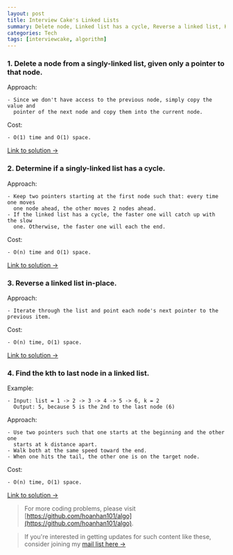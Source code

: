 ```yaml
---
layout: post
title: Interview Cake's Linked Lists
summary: Delete node, Linked list has a cycle, Reverse a linked list, Kth to last node
categories: Tech
tags: [interviewcake, algorithm]
---
```


### 1. Delete a node from a singly-linked list, given only a pointer to that node.

Approach:
```
- Since we don't have access to the previous node, simply copy the value and
  pointer of the next node and copy them into the current node.
```

Cost:
```
- O(1) time and O(1) space.
```

[Link to solution →](https://github.com/hoanhan101/algo/blob/master/interviewcake/delete_node_test.go)

### 2. Determine if a singly-linked list has a cycle.

Approach:
```
- Keep two pointers starting at the first node such that: every time one moves
  one node ahead, the other moves 2 nodes ahead.
- If the linked list has a cycle, the faster one will catch up with the slow
  one. Otherwise, the faster one will each the end.
```

Cost:
```
- O(n) time and O(1) space.
```

[Link to solution →](https://github.com/hoanhan101/algo/blob/master/interviewcake/linked_list_cycle_test.go)

### 3. Reverse a linked list in-place.

Approach:
```
- Iterate through the list and point each node's next pointer to the previous item.
```

Cost:
```
- O(n) time, O(1) space.
```

[Link to solution →](https://github.com/hoanhan101/algo/blob/master/interviewcake/reverse_linked_list_test.go)


### 4. Find the kth to last node in a linked list.

Example:
```
- Input: list = 1 -> 2 -> 3 -> 4 -> 5 -> 6, k = 2
  Output: 5, because 5 is the 2nd to the last node (6)
```

Approach:
```
- Use two pointers such that one starts at the beginning and the other one
  starts at k distance apart.
- Walk both at the same speed toward the end.
- When one hits the tail, the other one is on the target node.
```

Cost:
```
- O(n) time, O(1) space.
```

[Link to solution →](https://github.com/hoanhan101/algo/blob/master/interviewcake/kth_to_last_test.go)

> For more coding problems, please visit
  [https://github.com/hoanhan101/algo](https://github.com/hoanhan101/algo).

> If you're interested in getting updates for such content like these, consider
  joining my [mail list here →](https://tinyletter.com/hoanhan)
